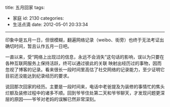 title: 五月回家
tags:
  - 家庭
id: 2130
categories:
  - 生活点滴
date: 2012-05-01 20:33:34
---

印象中是五月一日，但很模糊，翻遍网络记录（weibo、街旁）也终于无法考证出确切时间，暂且认作五月一日吧。

一直以来，受“网络上出现过的信息，永远不会消失”这句话的影响，误以为只要在各种互联网服务上保持活跃，终可以通过彼此的关联 映射出经历过的事物，因而忽视了博客的记录。看来很长一段时间里高估了社交网络的记录能力，至少证明它目前还没能达到纪录经历的要求。

说回那次回家的经历。主要是一段时间来，电话中老爸提及为装修的事情忙的焦头烂额及装修过程中的诸多不顺。回到爷爷住处第二天和爷爷聊天，才发现问题更深层的原因——爷爷对老妈的误解已然非常深刻。